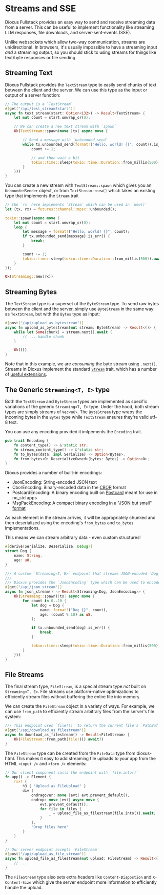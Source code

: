 # Streams and SSE

Dioxus Fullstack provides an easy way to send and receive streaming data from a server. This can be useful to
implement functionality like streaming LLM responses, file downloads, and server-sent-events (SSE).

Unlike websockets which allow two-way communication, streams are unidirectional. In browsers, it's usually impossible to have a streaming input *and* a streaming output, so you should stick to using streams for things like text/byte responses or file sending.

## Streaming Text

Dioxus Fullstack provides the `TextStream` type to easily send chunks of text between the client and the server. We can use this type as the input or output of a server function:

```rust
// The output is a `TextStream`
#[get("/api/test_stream?start")]
async fn text_stream(start: Option<i32>) -> Result<TextStream> {
    let mut count = start.unwrap_or(0);

    // We can create a new text stream with `spawn`
    Ok(TextStream::spawn(move |tx| async move {

        // Send a message with `unbounded_send`
        while tx.unbounded_send(format!("Hello, world! {}", count)).is_ok() {
            count += 1;

            // and then wait a bit
            tokio::time::sleep(tokio::time::Duration::from_millis(500)).await;
        }
    }))
}
```

You can create a new stream with `TextStream::spawn` which gives you an `UnboundedSender` object, or from `TextStream::new()` which takes an existing type that implements the `Stream` trait

```rust
// the `rx` here implements `Stream` which can be used in `new()`
let (tx, rx) = futures::channel::mpsc::unbounded();

tokio::spawn(async move {
    let mut count = start.unwrap_or(0);
    loop {
        let message = format!("Hello, world! {}", count);
        if tx.unbounded_send(message).is_err() {
            break;
        }

        count += 1;
        tokio::time::sleep(tokio::time::Duration::from_millis(500)).await;
    }
});

Ok(Streaming::new(rx))
```

## Streaming Bytes

The `TextStream` type is a superset of the `ByteStream` type. To send raw bytes between the client and the server, simply use `ByteStream` in the same way as `TextStream`, but with the `Bytes` type as input:

```rust
#[post("/api/upload_as_bytestream")]
async fn upload_as_bytestream(mut stream: ByteStream) -> Result<()> {
    while let Some(chunk) = stream.next().await {
        // ... handle chunk
    }

    Ok(())
}
```

Note that in this example, we are *consuming* the byte stream using `.next()`. Streams in Dioxus implement the standard [`Stream`](https://docs.rs/futures/latest/futures/prelude/trait.Stream.html) trait, which has a number of [useful extensions](https://docs.rs/futures/latest/futures/stream/trait.StreamExt.html).

## The Generic `Streaming<T, E>` type

Both the `TextStream` and `ByteStream` types are implemented as specific variations of the generic `Streaming<T, E>` type. Under the hood, both stream types are simply streams of `Vec<u8>`. The `ByteStream` type wraps the incoming bytes in the `Bytes` type while `TextStream` ensures they're valid utf-8 text.

You can use any encoding provided it imlpements the `Encoding` trait.

```rust
pub trait Encoding {
    fn content_type() -> &'static str;
    fn stream_content_type() -> &'static str;
    fn to_bytes(data: impl Serialize) -> Option<Bytes>;
    fn from_bytes<O: DeserializeOwned>(bytes: Bytes) -> Option<O>;
}
```

Dioxus provides a number of built-in encodings:

- JsonEncoding: String-encoded JSON text
- CborEncoding: Binary-encoded data in the [CBOR](https://cbor.io) format
- PostcardEncoding: A binary encoding built on [Postcard](https://docs.rs/postcard/latest/postcard/) meant for use in no_std apps
- MsgPackEncoding: A compact binary encoding in a ["JSON but small" format](https://msgpack.org/index.html)

As each element in the stream arrives, it will be appropriately chunked and then deserialized using the encoding's `from_bytes` and `to_bytes` implementations.

This means we can stream arbitrary data - even custom structures!

```rust
#[derive(Serialize, Deserialize, Debug)]
struct Dog {
    name: String,
    age: u8,
}

/// A custom `Streaming<T, E>` endpoint that streams JSON-encoded `Dog` structs to the client.
///
/// Dioxus provides the `JsonEncoding` type which can be used to encode and decode JSON data.
#[get("/api/json_stream")]
async fn json_stream() -> Result<Streaming<Dog, JsonEncoding>> {
    Ok(Streaming::spawn(|tx| async move {
        for count in 0..10 {
            let dog = Dog {
                name: format!("Dog {}", count),
                age: (count % 10) as u8,
            };

            if tx.unbounded_send(dog).is_err() {
                break;
            }

            tokio::time::sleep(tokio::time::Duration::from_millis(500)).await;
        }
    }))
}
```

## File Streams

The final stream type, `FileStream`, is a special stream type *not* built on `Streaming<T, E>`. File streams use platform-native optimizations to efficiently stream files without buffering the entire file into memory.

We can create the `FileStream` object in a variety of ways. For example, we can use `from_path` to efficiently stream arbitrary files from the server's file system:

```rust
/// This endpoint uses `file!()` to return the current file's `PathBuf`
#[get("/api/download_as_filestream")]
async fn download_as_filestream() -> Result<FileStream> {
    Ok(FileStream::from_path(file!()).await?)
}
```

The `FileStream` type can be created from the `FileData` type from dioxus-html. This makes it easy to add streaming file uploads to your app from the HTML `<input />` and `<form />` elements:

```rust
// Our client component calls the endpoint with `file.into()`
fn app() -> Element {
    rsx! {
        h3 { "Upload as FileUpload" }
        div {
            ondragover: move |evt| evt.prevent_default(),
            ondrop: move |evt| async move {
                evt.prevent_default();
                for file in files {
                    _ = upload_file_as_filestream(file.into()).await;
                }
            },
            "Drop files here"
        }
    }
}

// Our server endpoint accepts `FileStream`
#[post("/api/upload_as_file_stream")]
async fn upload_file_as_filestream(mut upload: FileStream) -> Result<()> {
    // ...
}
```

The `FileStream` type also sets extra headers like `Content-Dispostion` and `X-Content-Size` which give the server endpoint more information to efficiently handle the upload.
